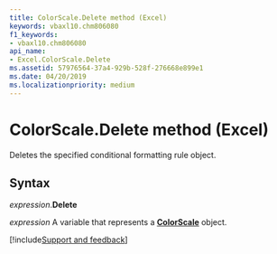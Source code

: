 ```yaml
---
title: ColorScale.Delete method (Excel)
keywords: vbaxl10.chm806080
f1_keywords:
- vbaxl10.chm806080
api_name:
- Excel.ColorScale.Delete
ms.assetid: 57976564-37a4-929b-528f-276668e899e1
ms.date: 04/20/2019
ms.localizationpriority: medium
---
```



# ColorScale.Delete method (Excel)

Deletes the specified conditional formatting rule object.


## Syntax

_expression_.**Delete**

_expression_ A variable that represents a **[ColorScale](Excel.ColorScale.md)** object.




[!include[Support and feedback](~/includes/feedback-boilerplate.md)]